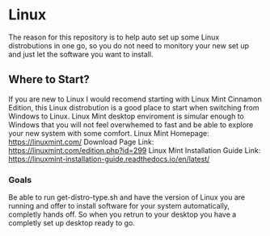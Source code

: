 # Linux

The reason for this repository is to help auto set up some Linux distrobutions in one go, so you do not need to monitory your new set up and just let the software you want to install.


## Where to Start?
If you are new to Linux I would recomend starting with Linux Mint Cinnamon Edition, this Linux distrobution is a good place to start when switching from Windows to Linux.  Linux Mint desktop enviroment is simular enough to Windows that you will not feel overwhemed to fast and be able to explore your new system with some comfort.
  Linux Mint Homepage: https://linuxmint.com/
  Download Page Link: https://linuxmint.com/edition.php?id=299
  Linux Mint Installation Guide Link: https://linuxmint-installation-guide.readthedocs.io/en/latest/


### Goals
Be able to run get-distro-type.sh and have the version of Linux you are running and offer to install software for your system automatically, completly hands off.  So when you retrun to your desktop you have a completly set up desktop ready to go.
